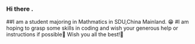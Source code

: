 ### Hi there .
##I am a student majoring in Mathmatics in SDU,China Mainland. 😁
#I am hoping to grasp some skills in coding and wish your generous help or instructions if possible👋
Wish you all the best!👻

<!--
**Lixiuyin/Lixiuyin** is a ✨ _special_ ✨ repository because its `README.md` (this file) appears on your GitHub profile.

Here are some ideas to get you started:

- 🔭 I’m currently working on ...
- 🌱 I’m currently learning ...
- 👯 I’m looking to collaborate on ...
- 🤔 I’m looking for help with ...
- 💬 Ask me about ...
- 📫 How to reach me: ...
- 😄 Pronouns: ...
- ⚡ Fun fact: ...
-->
